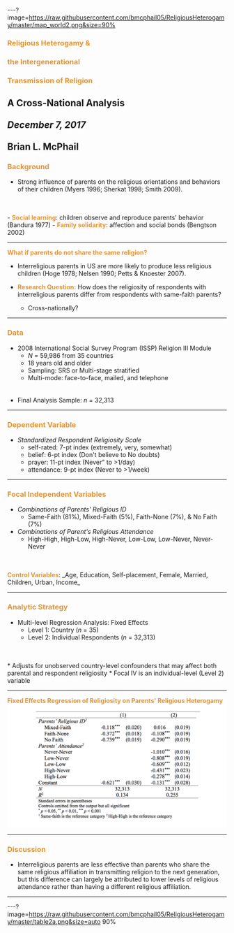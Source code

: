 ---?image=https://raw.githubusercontent.com/bmcphail05/ReligiousHeterogamy/master/map_world2.png&size=90%
### <span style="color:#e49436; font-weight:bold">Religious Heterogamy &</span>
### <span style="color:#e49436; font-weight:bold">the Intergenerational</span>
### <span style="color:#e49436; font-weight:bold">Transmission of Religion</span></span>
**A Cross-National Analysis**
<br>
<br>
_December 7, 2017_
<br>
<br>
**Brian L. McPhail**     
---
### <span style="color:#e49436; font-weight:bold">Background</span>
* Strong influence of parents on the religious orientations and behaviors of their children (Myers 1996; Sherkat 1998; Smith 2009).
<br>
<br>
 - <span style="color:#e49436; font-weight:bold">Social learning</span>: children observe and reproduce parents' behavior (Bandura 1977)
 - <span style="color:#e49436; font-weight:bold">Family solidarity</span>: affection and social bonds (Bengtson 2002)


---
<span style="color:#e49436; font-weight:bold">What if parents do not share the same religion?</span>

* Interreligious parents in US are more likely to produce less religious children (Hoge 1978; Nelsen 1990; Petts & Knoester 2007).

* <span style="color:#e49436; font-weight:bold">Research Question:</span> How does the religiosity of respondents with interreligious parents differ from respondents with same-faith parents?
  - Cross-nationally?

---
### <span style="color:#e49436; font-weight:bold">Data</span>

* 2008 International Social Survey Program (ISSP) Religion III Module
  - _N_ = 59,986 from 35 countries
  - 18 years old and older
  - Sampling: SRS or Multi-stage stratified
  - Multi-mode: face-to-face, mailed, and telephone
  <br>
  <br>
* Final Analysis Sample:  _n_ = 32,313
---
### <span style="color:#e49436; font-weight:bold">Dependent Variable</span>
* _Standardized Respondent Religiosity Scale_
  - self-rated: 7-pt index (extremely, very, somewhat)
  - belief: 6-pt index (Don't believe to No doubts)
  - prayer: 11-pt index (Never" to >1/day)
  - attendance: 9-pt index (Never to >1/week)

---
### <span style="color:#e49436; font-weight:bold">Focal Independent Variables</span>
* _Combinations of Parents' Religious ID_
  - Same-Faith (81%), Mixed-Faith (5%), Faith-None (7%), & No Faith (7%)
* _Combinations of Parent's Religious Attendance_  
  - High-High, High-Low, High-Never, Low-Low, Low-Never, Never-Never
<br>
<br>
<span style="color:#e49436; font-weight:bold; test-align:left">Control Variables</span>: _Age, Education, Self-placement, Female, Married, Children, Urban, Income_

---
### <right><span style="color:#e49436; font-weight:bold">Analytic Strategy</span></right>
* Multi-level Regression Analysis: Fixed Effects
  - Level 1: Country (_n_ = 35)
  - Level 2: Individual Respondents (_n_ = 32,313)
<br>
<br>
* Adjusts for unobserved country-level confounders that may affect both parental and respondent religiosity
* Focal IV is an individual-level (Level 2) variable

---
<span style="color:#e49436; font-weight:bold">Fixed Effects Regression of Religiosity on Parents' Religious Heterogamy</span>
![Table1](table2.png)

---
### <span style="color:#e49436; font-weight:bold">Discussion</span>
* Interreligious parents are less effective than parents who share the same religious affiliation in transmitting religion to the next generation, but this difference can largely be attributed to lower levels of religious attendance rather than having a different religious affiliation. 

---
---?image=https://raw.githubusercontent.com/bmcphail05/ReligiousHeterogamy/master/table2a.png&size=auto 90%
